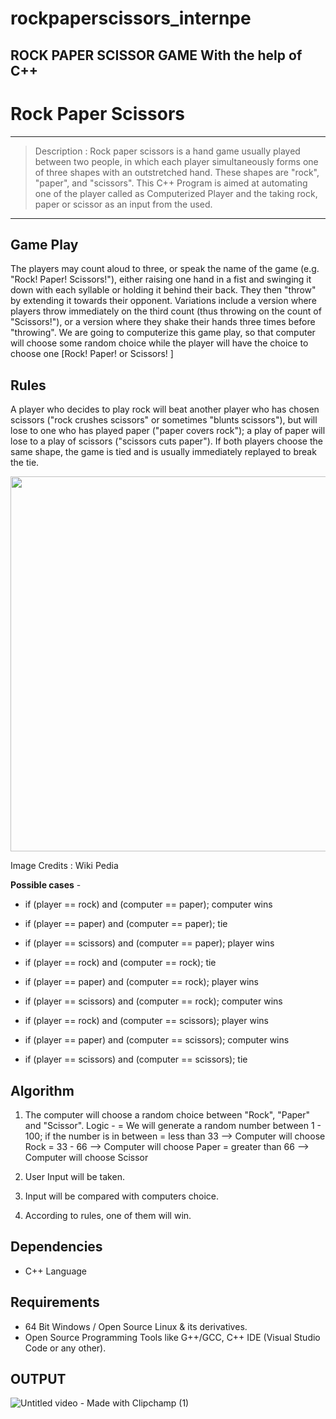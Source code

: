 # rockpaperscissors_internpe
## ROCK PAPER SCISSOR GAME With the help of C++
# Rock Paper Scissors 
---
> Description : Rock paper scissors is a hand game usually played between two people, in which each player simultaneously forms one of three shapes with an outstretched hand. These shapes are "rock", "paper", and "scissors". This C++ Program  is aimed at automating one of the player called as Computerized Player and the taking rock, paper or scissor as an input from the used. 
---
## Game Play

The players may count aloud to three, or speak the name of the game (e.g. "Rock! Paper! Scissors!"), either raising one hand in a fist and swinging it down with each syllable or holding it behind their back. They then "throw" by extending it towards their opponent. Variations include a version where players throw immediately on the third count (thus throwing on the count of "Scissors!"), or a version where they shake their hands three times before "throwing". We are going to computerize this game play, so that computer will choose some random choice while the player will have the choice to choose one [Rock! Paper! or Scissors! ]

## Rules

A player who decides to play rock will beat another player who has chosen
scissors ("rock crushes scissors" or sometimes "blunts scissors"),
but will lose to one who has played paper ("paper covers rock");
a play of paper will lose to a play of scissors ("scissors cuts paper").
If both players choose the same shape, the game is tied and
is usually immediately replayed to break the tie.

<img src="https://upload.wikimedia.org/wikipedia/commons/thumb/6/67/Rock-paper-scissors.svg/1200px-Rock-paper-scissors.svg.png" width = "600" height = "600"/>

Image Credits : Wiki Pedia


**Possible cases** -  

* if (player == rock) and (computer == paper); computer wins
* if (player == paper) and (computer == paper); tie
* if (player == scissors) and (computer == paper); player wins

* if (player == rock) and (computer == rock); tie
* if (player == paper) and (computer == rock); player wins
* if (player == scissors) and (computer == rock); computer wins

* if (player == rock) and (computer == scissors); player wins
* if (player == paper) and (computer == scissors); computer wins
* if (player == scissors) and (computer == scissors); tie





## Algorithm

1. The computer will choose a random choice between "Rock", "Paper" and "Scissor".
    Logic -
    = We will generate a random number between 1 - 100; if the number is in between
    = less than 33    --> Computer will choose Rock
    = 33 - 66         --> Computer will choose Paper
    = greater than 66 --> Computer will choose Scissor  

2. User Input will be taken.
3. Input will be compared with computers choice.
4. According to rules, one of them will win.


## Dependencies

* C++ Language

## Requirements

* 64 Bit Windows / Open Source Linux & its derivatives.
* Open Source Programming Tools like G++/GCC, C++ IDE (Visual Studio Code or any other).

## OUTPUT

![Untitled video - Made with Clipchamp (1)](https://github.com/vedapriya17/rockpaperscissors_internpe/assets/140573640/d981f9e1-3832-43c5-82a8-0ae7560064a4)


